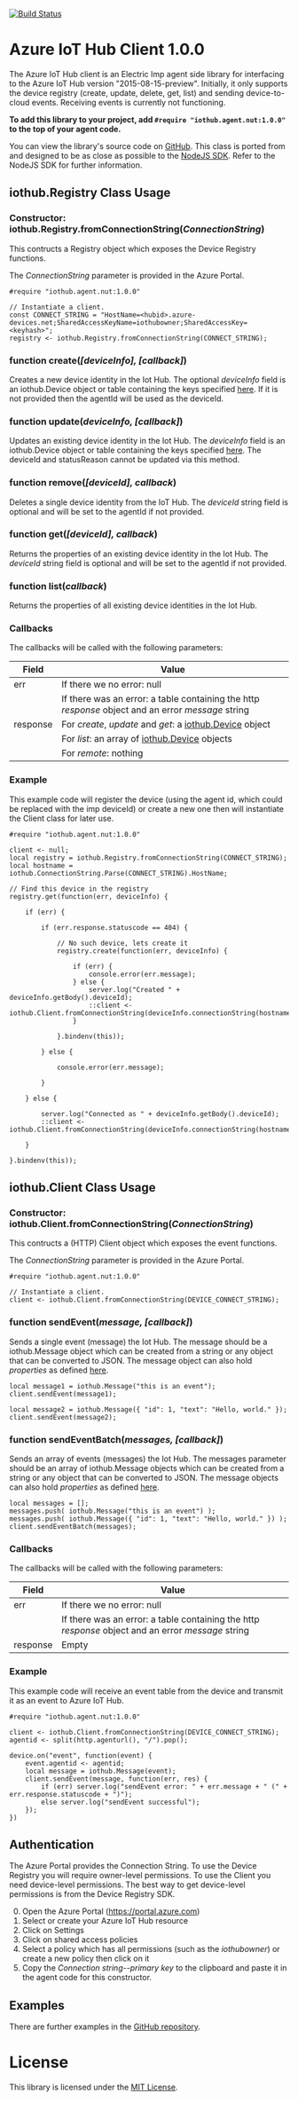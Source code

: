 [![Build Status](https://travis-ci.org/electricimp/AzureIoTHub.svg?branch=master)](https://travis-ci.org/electricimp/AzureIoTHub)

# Azure IoT Hub Client 1.0.0 

The Azure IoT Hub client is an Electric Imp agent side library for interfacing to the Azure IoT Hub version "2015-08-15-preview". Initially, it only supports the device registry (create, update, delete, get, list) and sending device-to-cloud events. Receiving events is currently not functioning.

**To add this library to your project, add `#require "iothub.agent.nut:1.0.0"` to the top of your agent code.**

You can view the library's source code on [GitHub](https://github.com/electricimp/AzureIoTHub/tree/v1.0.0).
This class is ported from and designed to be as close as possible to the [NodeJS SDK](https://github.com/Azure/azure-iot-sdks/blob/master/node/). Refer to the NodeJS SDK for further information.

## iothub.Registry Class Usage

### Constructor: iothub.Registry.fromConnectionString(*ConnectionString*)

This contructs a Registry object which exposes the Device Registry functions.

The *ConnectionString* parameter is provided in the Azure Portal. 

```squirrel
#require "iothub.agent.nut:1.0.0"

// Instantiate a client.
const CONNECT_STRING = "HostName=<hubid>.azure-devices.net;SharedAccessKeyName=iothubowner;SharedAccessKey=<keyhash>";
registry <- iothub.Registry.fromConnectionString(CONNECT_STRING);
```

### function create(*[deviceInfo], [callback]*)

Creates a new device identity in the Iot Hub. The optional *deviceInfo* field is an iothub.Device object or table containing the keys specified [here](https://msdn.microsoft.com/en-us/library/mt548493.aspx). If it is not provided then the agentId will be used as the deviceId.

### function update(*deviceInfo, [callback]*)

Updates an existing device identity in the Iot Hub. The *deviceInfo* field is an iothub.Device object or table containing the keys specified [here](https://msdn.microsoft.com/en-us/library/mt548488.aspx). The deviceId and statusReason cannot be updated via this method.

### function remove(*[deviceId], callback*)

Deletes a single device identity from the IoT Hub. The *deviceId* string field is optional and will be set to the agentId if not provided.

### function get(*[deviceId], callback*)

Returns the properties of an existing device identity in the Iot Hub. The *deviceId* string field is optional and will be set to the agentId if not provided.

### function list(*callback*)

Returns the properties of all existing device identities in the Iot Hub.

### Callbacks

The callbacks will be called with the following parameters:

|   Field     |  Value                                                                                              |
|-------------|-----------------------------------------------------------------------------------------------------|
|   err       |  If there we no error: null                                                                         |
|             |  If there was an error: a table containing the http *response* object and an error *message* string |
|   response  |  For *create*, *update* and *get*: a [iothub.Device](https://msdn.microsoft.com/en-us/library/mt548491.aspx) object                                           |
|             |  For *list*: an array of [iothub.Device](https://msdn.microsoft.com/en-us/library/mt548491.aspx) objects                                                      |
|             |  For *remote*: nothing                                                                              |


### Example

This example code will register the device (using the agent id, which could be replaced with the imp deviceId) or create a new one then will instantiate the Client class for later use.

```squirrel
#require "iothub.agent.nut:1.0.0"

client <- null;
local registry = iothub.Registry.fromConnectionString(CONNECT_STRING);
local hostname = iothub.ConnectionString.Parse(CONNECT_STRING).HostName;

// Find this device in the registry
registry.get(function(err, deviceInfo) {

    if (err) {

        if (err.response.statuscode == 404) {
            
            // No such device, lets create it
            registry.create(function(err, deviceInfo) {
                
                if (err) {  
                    console.error(err.message);
                } else {
                    server.log("Created " + deviceInfo.getBody().deviceId);
                    ::client <- iothub.Client.fromConnectionString(deviceInfo.connectionString(hostname));
                }

            }.bindenv(this));

        } else {
            
            console.error(err.message);
            
        }

    } else {

        server.log("Connected as " + deviceInfo.getBody().deviceId);
        ::client <- iothub.Client.fromConnectionString(deviceInfo.connectionString(hostname));
        
    }

}.bindenv(this));

```

## iothub.Client Class Usage

### Constructor: iothub.Client.fromConnectionString(*ConnectionString*)

This contructs a (HTTP) Client object which exposes the event functions.

The *ConnectionString* parameter is provided in the Azure Portal. 

```squirrel
#require "iothub.agent.nut:1.0.0"

// Instantiate a client.
client <- iothub.Client.fromConnectionString(DEVICE_CONNECT_STRING);
```

### function sendEvent(*message, [callback]*)

Sends a single event (message) the Iot Hub. The message should be a iothub.Message object which can be created from a string or any object that can be converted to JSON. The message object can also hold *properties* as defined [here](https://msdn.microsoft.com/en-us/library/mt590784.aspx).

```squirrel
local message1 = iothub.Message("this is an event");
client.sendEvent(message1);

local message2 = iothub.Message({ "id": 1, "text": "Hello, world." });
client.sendEvent(message2);
```

### function sendEventBatch(*messages, [callback]*)

Sends an array of events (messages) the Iot Hub. The messages parameter should be an array of iothub.Message objects which can be created from a string or any object that can be converted to JSON. The message objects can also hold *properties* as defined [here](https://msdn.microsoft.com/en-us/library/mt590784.aspx).

```squirrel
local messages = [];
messages.push( iothub.Message("this is an event") );
messages.push( iothub.Message({ "id": 1, "text": "Hello, world." }) );
client.sendEventBatch(messages);
```

### Callbacks

The callbacks will be called with the following parameters:

|   Field     |  Value                                                                                              |
|-------------|-----------------------------------------------------------------------------------------------------|
|   err       |  If there we no error: null                                                                         |
|             |  If there was an error: a table containing the http *response* object and an error *message* string |
|   response  |  Empty                                                                                              |


### Example

This example code will receive an event table from the device and transmit it as an event to Azure IoT Hub.

```squirrel
#require "iothub.agent.nut:1.0.0"

client <- iothub.Client.fromConnectionString(DEVICE_CONNECT_STRING);
agentid <- split(http.agenturl(), "/").pop();

device.on("event", function(event) {
    event.agentid <- agentid;
    local message = iothub.Message(event);
    client.sendEvent(message, function(err, res) {
        if (err) server.log("sendEvent error: " + err.message + " (" + err.response.statuscode + ")");
        else server.log("sendEvent successful");
    });
})
```

## Authentication

The Azure Portal provides the Connection String. To use the Device Registry you will require owner-level permissions. To use the Client you need device-level permissions. The best way to get device-level permissions is from the Device Registry SDK.

0. Open the Azure Portal (https://portal.azure.com)
0. Select or create your Azure IoT Hub resource
0. Click on Settings 
0. Click on shared access policies
0. Select a policy which has all permissions (such as the *iothubowner*) or create a new policy then click on it
0. Copy the *Connection string--primary key* to the clipboard and paste it in the agent code for this constructor.

## Examples

There are further examples in the [GitHub repository](https://github.com/electricimp/AzureIoTHub/tree/v1.0.0).

# License

This library is licensed under the [MIT License](./LICENSE.txt).
